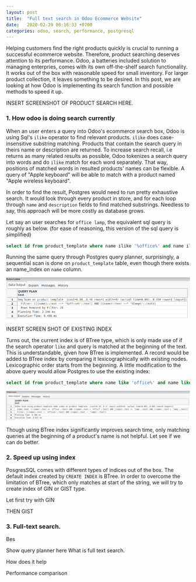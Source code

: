 ```yaml
---
layout: post
title:  "Full text search in Odoo Ecommerce Website"
date:   2020-02-29 00:16:33 +0700
categories: odoo, search, performance, postgresql
---
```


Helping customers find the right products quickly is crucial to running a successful ecommerce website. Therefore, product searching deserves attention to its performance. Odoo, a batteries included solution to managing enterpries, comes with its own off-the-shelf search functionality. It works out of the box with reasonable speed for small inventory. For larger product collection, it leaves something to be desired. In this post, we are looking at how Odoo is implementing its search function and possible methods to speed it up. 

INSERT SCREENSHOT OF PRODUCT SEARCH HERE.

### 1. How odoo is doing search currently

When an user enters a query into Odoo's ecommerce search box, Odoo is using Sql's `ilike` operator to find relevant products. `ilike` does case-insensitive substring matching. Products that contain the search query in theirs name or description are returned. To increase search recall, i.e returns as many related results as possible, Odoo tokenizes a search query into words and do `ilike` match for each word separately. That way, positions of matched words in resulted products' names can be flexible. A query of "Apple keyboard" will be able to match with a product named "Apple wireless keyboard".  

In order to find the result, Postgres would need to run pretty exhaustive search. It would look through every product in store, and for each loop through `name` and `description` fields to find matched substrings. Needless to say, this approach will be more costly as database grows.

Let say an user searches for `office lamp`, the equivalent sql query is roughly as below. (for ease of reasoning, this version of the sql query is simplified)

```sql
select id from product_template where name ilike '%office%' and name ilike '%lamp%'
```

Running the same query through Postgres query planner, surprisingly, a sequential scan is done on `product_template` table, even though there exists an name_index on `name` column.

![Sequential scan is required to search for products](/content/images/seq_scan_search.png)

INSERT SCREEN SHOT OF EXISTING INDEX

Turns out, the current index is of BTree type, which is only made use of if the search operator `like` and query is matched at the beginning of the text. This is understandable, given how BTree is implemented. A record would be added to BTree index by comparing it lexicographically with existing nodes. Lexicographic order starts from the beginning. A little modification to the above query would allow Postgres to use the existing index:

```sql
select id from product_template where name like 'office%' and name like 'lamp%'
```

![BTree index is used to search for products](/content/images/btree_scan.png)

Though using BTree index significantly improves search time, only matching queries at the beginning of a product's name is not helpful. Let see if we can do better. 

### 2. Speed up using index

PosgresSQL comes with different types of indices out of the box. The default index created by `CREATE INDEX` is BTree. In order to overcome the limitation of BTree, which only matches at start of the string, we will try to create index of GIN or GIST type. 

Let first try with GIN

THEN GIST

### 3. Full-text search.

Bes

Show query planner here 
What is full text search. 

How does it help 

Performance comparison





